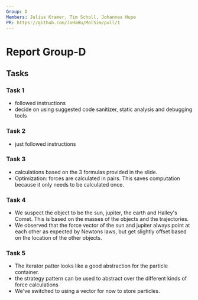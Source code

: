 ```yaml
---
Group: D
Members: Julius Kramer, Tim Scholl, Johannes Hupe
PR: https://github.com/JoHaHu/MolSim/pull/1
---
```


# Report Group-D

## Tasks

### Task 1

- followed instructions
- decide on using suggested code sanitizer, static analysis and debugging tools

### Task 2

- just followed instructions

### Task 3

- calculations based on the 3 formulas provided in the slide.
- Optimization: forces are calculated in pairs. This saves computation because it only needs to be calculated once.

### Task 4

- We suspect the object to be the sun, jupiter, the earth and Halley's Comet. This is based on the masses of the objects
  and the trajectories.
- We observed that the force vector of the sun and jupiter always point at each other as expected by Newtons laws, but
  get slightly offset based on the location of the other objects.

### Task 5

- The iterator patter looks like a good abstraction for the particle container.
- the strategy pattern can be used to abstract over the different kinds of force calculations
- We've switched to using a vector for now to store particles.
